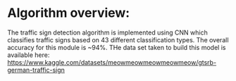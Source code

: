 # Algorithm overview:

The traffic sign detection algorithm is implemented using CNN which classifies traffic signs based on 43 different classification types.
The overall accuracy for this module is ~94%.
THe data set taken to build this model is available here: https://www.kaggle.com/datasets/meowmeowmeowmeowmeow/gtsrb-german-traffic-sign